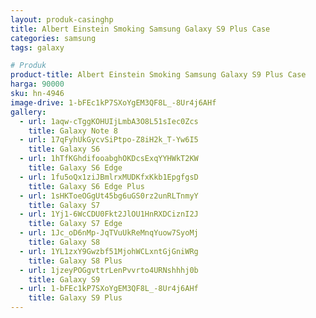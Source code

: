 ```yaml
---
layout: produk-casinghp
title: Albert Einstein Smoking Samsung Galaxy S9 Plus Case
categories: samsung
tags: galaxy

# Produk
product-title: Albert Einstein Smoking Samsung Galaxy S9 Plus Case
harga: 90000
sku: hn-4946
image-drive: 1-bFEc1kP7SXoYgEM3QF8L_-8Ur4j6AHf
gallery:
  - url: 1aqw-cTggKOHUIjLmbA3O8L51sIec0Zcs
    title: Galaxy Note 8
  - url: 17qFyhUkGycvSiPtpo-Z8iH2k_T-Yw6I5
    title: Galaxy S6
  - url: 1hTfKGhdifooabghOKDcsExqYYHWkT2KW
    title: Galaxy S6 Edge
  - url: 1fu5oQx1ziJBmlrxMUDKfxKkb1EpgfgsD
    title: Galaxy S6 Edge Plus
  - url: 1sHKToeOGgUt45bg6uGS0rz2unRLTnmyY
    title: Galaxy S7
  - url: 1Yj1-6WcCDU0Fkt2JlOU1HnRXDCiznI2J
    title: Galaxy S7 Edge
  - url: 1Jc_oD6nMp-JqTVuUkReMnqYuow7SyoMj
    title: Galaxy S8
  - url: 1YL1zxY9Gwzbf51MjohWCLxntGjGniWRg
    title: Galaxy S8 Plus
  - url: 1jzeyPOGgvttrLenPvvrto4URNshhhj0b
    title: Galaxy S9
  - url: 1-bFEc1kP7SXoYgEM3QF8L_-8Ur4j6AHf
    title: Galaxy S9 Plus
---
```

